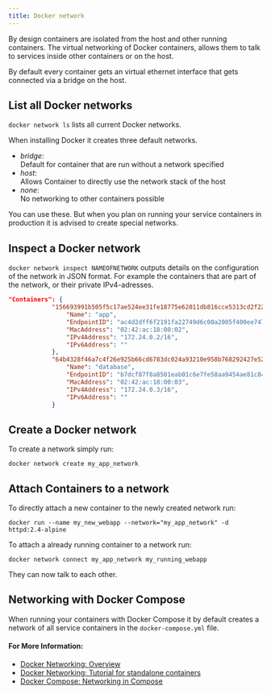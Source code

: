 ```yaml
---
title: Docker network
---
```


By design containers are isolated from the host and other running containers. The virtual networking of Docker containers, allows them to talk to services inside other containers or on the host.

By default every container gets an virtual ethernet interface that gets connected via a bridge on the host.

## List all Docker networks

`docker network ls` lists all current Docker networks. 

When installing Docker it creates three default networks. 

- *bridge*:  
Default for container that are run without a network specified
- *host*:  
Allows Container to directly use the network stack of the host
- *none*:  
No networking to other containers possible

You can use these. But when you plan on running your service containers in production it is advised to create special networks.

## Inspect a Docker network

`docker network inspect NAMEOFNETWORK` outputs details on the configuration of the network in JSON format. For example the containers that are part of the network, or their private IPv4-adresses.

```json
"Containers": {
            "156693991b505f5c17ae524ee31fe18775e62011db816cce5313cd2f22576a9c": {
                "Name": "app",
                "EndpointID": "ac4d2dff6f2191fa22749d6c00a2005f400ee74771e0e9186ffa35c94f9b9994",
                "MacAddress": "02:42:ac:18:00:02",
                "IPv4Address": "172.24.0.2/16",
                "IPv6Address": ""
            },
            "64b4328f46a7c4f26e925b66cd6783dc024a93210e958b768292427e52b35bf3": {
                "Name": "database",
                "EndpointID": "b7dcf87f8a8501eab01c6e7fe58aa9454ae81c84c3bc41d9490bcd92e2ab531a",
                "MacAddress": "02:42:ac:18:00:03",
                "IPv4Address": "172.24.0.3/16",
                "IPv6Address": ""
            }
```

## Create a Docker network

To create a network simply run: 

`docker network create my_app_network`

## Attach Containers to a network

To directly attach a new container to the newly created network run:

`docker run --name my_new_webapp --network="my_app_network" -d httpd:2.4-alpine`

To attach a already running container to a network run:

`docker network connect my_app_network my_running_webapp`

They can now talk to each other. 

## Networking with Docker Compose

When running your containers with Docker Compose it by default creates a network of all service containers in the `docker-compose.yml` file.

#### For More Information:
- [Docker Networking: Overview](https://docs.docker.com/network/)
- [Docker Networking: Tutorial for standalone containers](https://docs.docker.com/network/network-tutorial-standalone/)
- [Docker Compose: Networking in Compose](https://docs.docker.com/compose/networking/)

